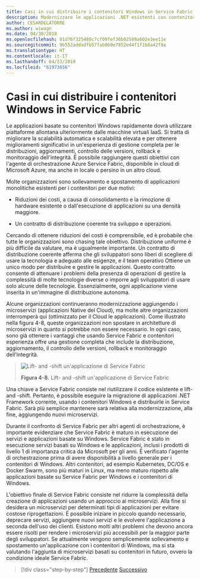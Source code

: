 ```yaml
---
title: Casi in cui distribuire i contenitori Windows in Service Fabric
description: Modernizzare le applicazioni .NET esistenti con contenitori Windows e il Cloud di Azure | Casi in cui distribuire i contenitori Windows in Service Fabric
author: CESARDELATORRE
ms.author: wiwagn
ms.date: 04/30/2018
ms.openlocfilehash: 01d76f325480c7cf09fef36b02589a602e3ee11e
ms.sourcegitcommit: 9b552addadfb57fab0b9e7852ed4f1f1b8a42f8e
ms.translationtype: HT
ms.contentlocale: it-IT
ms.lasthandoff: 04/23/2019
ms.locfileid: "61973656"
---
```

# <a name="when-to-deploy-windows-containers-to-service-fabric"></a>Casi in cui distribuire i contenitori Windows in Service Fabric

Le applicazioni basate su contenitori Windows rapidamente dovrà utilizzare piattaforme allontana ulteriormente dalle macchine virtuali IaaS. Si tratta di migliorare la scalabilità automatica e scalabilità elevata e per ottenere miglioramenti significativi in un'esperienza di gestione completa per le distribuzioni, aggiornamenti, controllo delle versioni, rollback e monitoraggio dell'integrità. È possibile raggiungere questi obiettivi con l'agente di orchestrazione Azure Service Fabric, disponibile in cloud di Microsoft Azure, ma anche in locale o persino in un altro cloud.

Molte organizzazioni sono sollevamento e spostamento di applicazioni monolitiche esistenti per i contenitori per due motivi:

- Riduzioni dei costi, a causa di consolidamento e la rimozione di hardware esistente o dall'esecuzione di applicazioni su una densità maggiore.

- Un contratto di distribuzione coerente tra sviluppo e operazioni.

Cercando di ottenere riduzioni dei costi è comprensibile, ed è probabile che tutte le organizzazioni sono chasing tale obiettivo. Distribuzione uniforme è più difficile da valutare, ma è ugualmente importante. Un contratto di distribuzione coerente afferma che gli sviluppatori sono liberi di scegliere di usare la tecnologia e adeguato alle esigenze, e il team operativo Ottiene un unico modo per distribuire e gestire le applicazioni. Questo contratto consente di attenuare i problemi della presenza di operazioni di gestire la complessità di molte tecnologie diverse o imporre agli sviluppatori di usare solo alcune delle tecnologie. Essenzialmente, ogni applicazione viene inserita in un'immagine di distribuzione autonoma.

Alcune organizzazioni continueranno modernizzazione aggiungendo i microservizi (applicazioni Native del Cloud), ma molte altre organizzazioni interromperà qui (ottimizzato per il Cloud le applicazioni). Come illustrato nella figura 4-8, queste organizzazioni non spostare in architetture di microservizi in quanto si potrebbe non essere necessario. In ogni caso, sono già ottenere i vantaggi che usando Service Fabric e contenitori esperienza offre una gestione completa che include la distribuzione, aggiornamento, il controllo delle versioni, rollback e monitoraggio dell'integrità.

> ![Lift- and -shift un'applicazione di Service Fabric](./media/image8.png)
>
> **Figura 4-8.** Lift- and -shift un'applicazione di Service Fabric

Una chiave a Service Fabric consiste nel riutilizzare il codice esistente e lift- and -shift. Pertanto, è possibile eseguire la migrazione di applicazioni .NET Framework corrente, usando i contenitori Windows e distribuirle in Service Fabric. Sarà più semplice mantenere sarà relativa alla modernizzazione, alla fine, aggiungendo nuovi microservizi.

Durante il confronto di Service Fabric per altri agenti di orchestrazione, è importante evidenziare che Service Fabric è maturo in esecuzione dei servizi e applicazioni basate su Windows. Service Fabric è stato in esecuzione servizi basati su Windows e le applicazioni, inclusi i prodotti di livello 1 di importanza critica da Microsoft per gli anni. È verificato l'agente di orchestrazione prima di avere disponibilità a livello generale per i contenitori di Windows. Altri contenitori, ad esempio Kubernetes, DC/OS e Docker Swarm, sono più maturi in Linux, ma meno maturo rispetto alle applicazioni basate su Service Fabric per Windows e i contenitori di Windows.

L'obiettivo finale di Service Fabric consiste nel ridurre la complessità della creazione di applicazioni usando un approccio ai microservizi. Alla fine si desidera un microservizi per determinati tipi di applicazioni per evitare costose riprogettazioni. È possibile iniziare in piccolo quando necessario, deprecare servizi, aggiungere nuovi servizi e le evolvere l'applicazione a seconda dell'uso dei clienti. Esistono molti altri problemi che devono ancora essere risolti per rendere i microservizi più accessibili per la maggior parte degli sviluppatori. Se attualmente vengono semplicemente sollevamento e spostamento un'applicazione con i contenitori di Windows, ma si sta valutando l'aggiunta di microservizi basati su contenitori in futuro, ovvero la condizione ideale Service Fabric.

>[!div class="step-by-step"]
>[Precedente](when-to-deploy-windows-containers-to-azure-vms-iaas-cloud.md)
>[Successivo](when-to-deploy-windows-containers-to-azure-container-service-kubernetes.md)